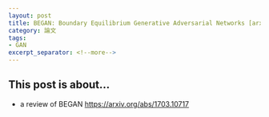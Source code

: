 ```yaml
---
layout: post
title: BEGAN: Boundary Equilibrium Generative Adversarial Networks [arxiv:1703.10717] 
category: 論文
tags:
- GAN
excerpt_separator: <!--more-->
---
```


## This post is about... 
- a review of BEGAN https://arxiv.org/abs/1703.10717
<!--more-->
